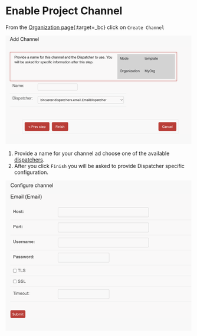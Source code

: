 # Enable Project Channel


From the [Organization page](https://SERVER_ADDRESS/admin/bitcaster/organization/current/){:target=_bc}  click on `Create Channel`


![Image](_screenshots/channels/template_create.png)


1. Provide a name for your channel ad choose one of the available [dispatchers](dispatchers.md).
1. After you click `Finish` you will be asked to provide Dispatcher specific configuration.


![Image](_screenshots/channels/template_configure.png)
